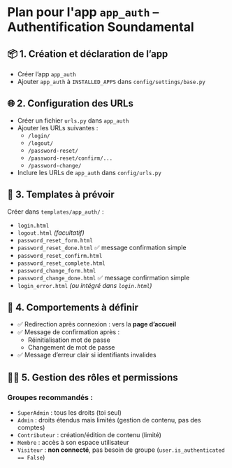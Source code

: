
# Plan pour l'app `app_auth` – Authentification Soundamental

## 📦 1. Création et déclaration de l’app
- Créer l’app `app_auth`
- Ajouter `app_auth` à `INSTALLED_APPS` dans `config/settings/base.py`

## 🌐 2. Configuration des URLs
- Créer un fichier `urls.py` dans `app_auth`
- Ajouter les URLs suivantes :
  - `/login/`
  - `/logout/`
  - `/password-reset/`
  - `/password-reset/confirm/...`
  - `/password-change/`
- Inclure les URLs de `app_auth` dans `config/urls.py`

## 🎨 3. Templates à prévoir
Créer dans `templates/app_auth/` :

- `login.html`
- `logout.html` *(facultatif)*
- `password_reset_form.html`
- `password_reset_done.html` ✅ message confirmation simple
- `password_reset_confirm.html`
- `password_reset_complete.html`
- `password_change_form.html`
- `password_change_done.html` ✅ message confirmation simple
- `login_error.html` *(ou intégré dans `login.html`)*

## 🔐 4. Comportements à définir

- ✅ Redirection après connexion : vers la **page d’accueil**
- ✅ Message de confirmation après :
  - Réinitialisation mot de passe
  - Changement de mot de passe
- ✅ Message d’erreur clair si identifiants invalides

## 🧑‍💼 5. Gestion des rôles et permissions

### Groupes recommandés :
- `SuperAdmin` : tous les droits (toi seul)
- `Admin` : droits étendus mais limités (gestion de contenu, pas des comptes)
- `Contributeur` : création/édition de contenu (limité)
- `Membre` : accès à son espace utilisateur
- `Visiteur` : **non connecté**, pas besoin de groupe (`user.is_authenticated == False`)
